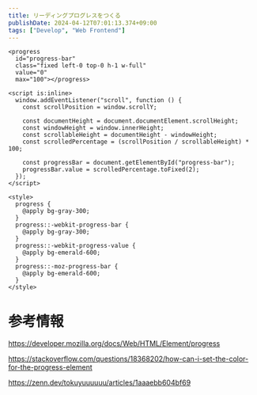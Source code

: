 ```yaml
---
title: リーディングプログレスをつくる
publishDate: 2024-04-12T07:01:13.374+09:00
tags: ["Develop", "Web Frontend"]
---
```


```astro:ReadingProgress.astro
<progress
  id="progress-bar"
  class="fixed left-0 top-0 h-1 w-full"
  value="0"
  max="100"></progress>

<script is:inline>
  window.addEventListener("scroll", function () {
    const scrollPosition = window.scrollY;

    const documentHeight = document.documentElement.scrollHeight;
    const windowHeight = window.innerHeight;
    const scrollableHeight = documentHeight - windowHeight;
    const scrolledPercentage = (scrollPosition / scrollableHeight) * 100;

    const progressBar = document.getElementById("progress-bar");
    progressBar.value = scrolledPercentage.toFixed(2);
  });
</script>

<style>
  progress {
    @apply bg-gray-300;
  }
  progress::-webkit-progress-bar {
    @apply bg-gray-300;
  }
  progress::-webkit-progress-value {
    @apply bg-emerald-600;
  }
  progress::-moz-progress-bar {
    @apply bg-emerald-600;
  }
</style>
```

# 参考情報

https://developer.mozilla.org/docs/Web/HTML/Element/progress

https://stackoverflow.com/questions/18368202/how-can-i-set-the-color-for-the-progress-element

https://zenn.dev/tokuyuuuuuu/articles/1aaaebb604bf69
